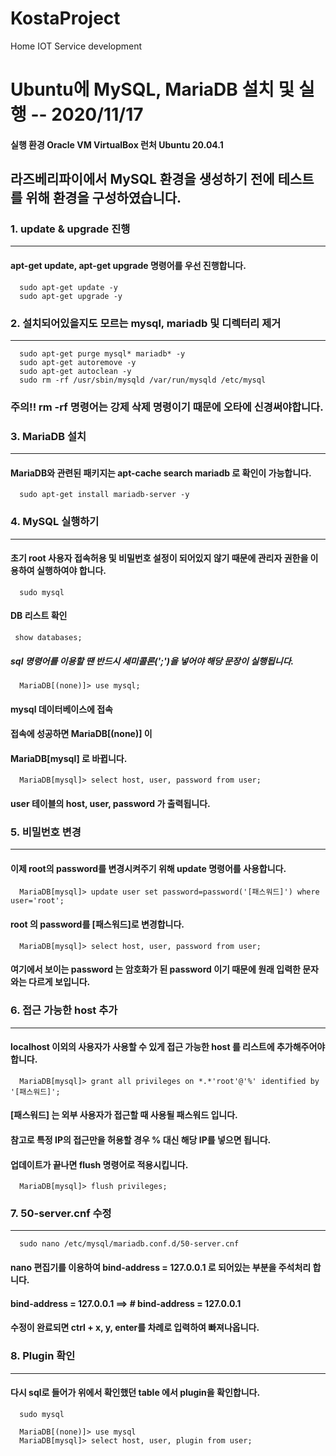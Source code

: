 # KostaProject
Home IOT Service development


# Ubuntu에 MySQL, MariaDB 설치 및 실행 -- 2020/11/17

#### 실행 환경 Oracle VM VirtualBox 런처 Ubuntu 20.04.1

## 라즈베리파이에서 MySQL 환경을 생성하기 전에 테스트를 위해 환경을 구성하였습니다.


### 1. update & upgrade 진행
---------
#### apt-get update, apt-get upgrade 명령어를 우선 진행합니다.
```
  sudo apt-get update -y
  sudo apt-get upgrade -y
```


### 2. 설치되어있을지도 모르는 mysql, mariadb 및 디렉터리 제거
----------
```
  sudo apt-get purge mysql* mariadb* -y
  sudo apt-get autoremove -y
  sudo apt-get autoclean -y
  sudo rm -rf /usr/sbin/mysqld /var/run/mysqld /etc/mysql
```
### 주의!! rm -rf 명령어는 강제 삭제 명령이기 때문에 오타에 신경써야합니다.



### 3. MariaDB 설치
-----------
#### MariaDB와 관련된 패키지는 apt-cache search mariadb 로 확인이 가능합니다.
```
  sudo apt-get install mariadb-server -y
```


### 4. MySQL 실행하기
---------
#### 초기 root 사용자 접속허용 및 비밀번호 설정이 되어있지 않기 때문에 관리자 권한을 이용하여 실행하여야 합니다.
```
  sudo mysql
```
#### DB 리스트 확인
 ```
  show databases;
```
##### sql 명령어를 이용할 땐 반드시 세미콜론(';')을 넣어야 해당 문장이 실행됩니다.
```
  MariaDB[(none)]> use mysql;
```
#### mysql 데이터베이스에 접속
#### 접속에 성공하면 MariaDB[(none)] 이
#### MariaDB[mysql] 로 바뀝니다.
```
  MariaDB[mysql]> select host, user, password from user;
```
#### user 테이블의 host, user, password 가 출력됩니다.



### 5. 비밀번호 변경
--------------
#### 이제 root의 password를 변경시켜주기 위해 update 명령어를 사용합니다.
```
  MariaDB[mysql]> update user set password=password('[패스워드]') where user='root';
```
#### root 의 password를 [패스워드]로 변경합니다.
```
  MariaDB[mysql]> select host, user, password from user;
```
#### 여기에서 보이는 password 는 암호화가 된 password 이기 때문에 원래 입력한 문자와는 다르게 보입니다.



### 6. 접근 가능한 host 추가
------------
#### localhost 이외의 사용자가 사용할 수 있게 접근 가능한 host 를 리스트에 추가해주어야 합니다.
```
  MariaDB[mysql]> grant all privileges on *.*'root'@'%' identified by '[패스워드]';
```
#### [패스워드] 는 외부 사용자가 접근할 때 사용될 패스워드 입니다.
#### 참고로 특정 IP의 접근만을 허용할 경우 % 대신 해당 IP를 넣으면 됩니다.
#### 업데이트가 끝나면 flush 명령어로 적용시킵니다.
```
  MariaDB[mysql]> flush privileges;
```


### 7. 50-server.cnf 수정
-----------
```
  sudo nano /etc/mysql/mariadb.conf.d/50-server.cnf
```
#### nano 편집기를 이용하여 bind-address = 127.0.0.1 로 되어있는 부분을 주석처리 합니다.
#### bind-address = 127.0.0.1 ==> # bind-address = 127.0.0.1

#### 수정이 완료되면 ctrl + x, y, enter를 차례로 입력하여 빠져나옵니다.



### 8. Plugin 확인
----------
#### 다시 sql로 들어가 위에서 확인했던 table 에서 plugin을 확인합니다.
```
  sudo mysql
```
```
  MariaDB[(none)]> use mysql
  MariaDB[mysql]> select host, user, plugin from user;
```

